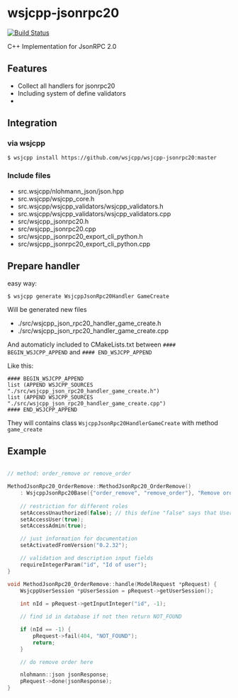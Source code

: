 # wsjcpp-jsonrpc20

[![Build Status](https://api.travis-ci.com/wsjcpp/wsjcpp-jsonrpc20.svg?branch=master)](https://travis-ci.com/wsjcpp/wsjcpp-jsonrpc20)

C++ Implementation for JsonRPC 2.0

## Features

* Collect all handlers for jsonrpc20
* Including system of define validators
* 


## Integration

### via wsjcpp

```
$ wsjcpp install https://github.com/wsjcpp/wsjcpp-jsonrpc20:master
```

### Include files

* src.wsjcpp/nlohmann_json/json.hpp
* src.wsjcpp/wsjcpp_core.h
* src.wsjcpp/wsjcpp_validators/wsjcpp_validators.h
* src.wsjcpp/wsjcpp_validators/wsjcpp_validators.cpp
* src/wsjcpp_jsonrpc20.h
* src/wsjcpp_jsonrpc20.cpp
* src/wsjcpp_jsonrpc20_export_cli_python.h
* src/wsjcpp_jsonrpc20_export_cli_python.cpp

## Prepare handler

easy way:

```
$ wsjcpp generate WsjcppJsonRpc20Handler GameCreate
```

Will be generated new files 

- ./src/wsjcpp_json_rpc20_handler_game_create.h
- ./src/wsjcpp_json_rpc20_handler_game_create.cpp

And automaticly included to CMakeLists.txt between `#### BEGIN_WSJCPP_APPEND` and `#### END_WSJCPP_APPEND`

Like this:
```
#### BEGIN_WSJCPP_APPEND
list (APPEND WSJCPP_SOURCES "./src/wsjcpp_json_rpc20_handler_game_create.h")
list (APPEND WSJCPP_SOURCES "./src/wsjcpp_json_rpc20_handler_game_create.cpp")
#### END_WSJCPP_APPEND
```

They will contains class `WsjcppJsonRpc20HandlerGameCreate` with method `game_create`


## Example 

``` cpp

// method: order_remove or remove_order

MethodJsonRpc20_OrderRemove::MethodJsonRpc20_OrderRemove()
    : WsjcppJsonRpc20Base({"order_remove", "remove_order"}, "Remove order by id") {
    
    // restriction for different roles
    setAccessUnauthorized(false); // this define "false" says that UserSession will be not nullptr
    setAccessUser(true);
    setAccessAdmin(true);

    // just information for documentation
    setActivatedFromVersion("0.2.32");

    // validation and description input fields
    requireIntegerParam("id", "Id of user");
}

void MethodJsonRpc20_OrderRemove::handle(ModelRequest *pRequest) {
    WsjcppUserSession *pUserSession = pRequest->getUserSession();
    
    int nId = pRequest->getInputInteger("id", -1);

    // find id in database if not then return NOT_FOUND

    if (nId == -1) {
        pRequest->fail(404, "NOT_FOUND");
        return;
    }

    // do remove order here

    nlohmann::json jsonResponse;
    pRequest->done(jsonResponse);
}

```